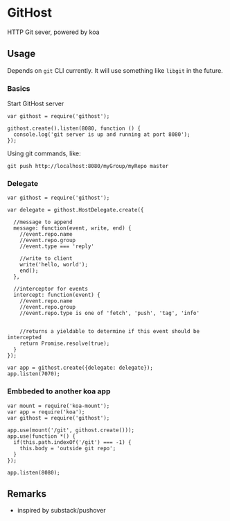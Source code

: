 # GitHost

HTTP Git sever, powered by koa


## Usage

Depends on `git` CLI currently. It will use something like `libgit` in the future.

### Basics

Start GitHost server

```
var githost = require('githost');

githost.create().listen(8080, function () {
  console.log('git server is up and running at port 8080');
});
```

Using git commands, like:

```
git push http://localhost:8080/myGroup/myRepo master
```

### Delegate

```
var githost = require('githost');

var delegate = githost.HostDelegate.create({

  //message to append
  message: function(event, write, end) {
    //event.repo.name
    //event.repo.group
    //event.type === 'reply'

    //write to client
    write('hello, world');
    end();
  },

  //interceptor for events
  intercept: function(event) {
    //event.repo.name
    //event.repo.group
    //event.repo.type is one of 'fetch', 'push', 'tag', 'info'


    //returns a yieldable to determine if this event should be intercepted
    return Promise.resolve(true);
  }
});

var app = githost.create({delegate: delegate});
app.listen(7070);
```


### Embbeded to another koa app

```
var mount = require('koa-mount');
var app = require('koa');
var githost = require('githost');

app.use(mount('/git', githost.create()));
app.use(function *() {
  if(this.path.indexOf('/git') === -1) {
    this.body = 'outside git repo';
  }
});

app.listen(8080);
```

## Remarks

* inspired by substack/pushover
